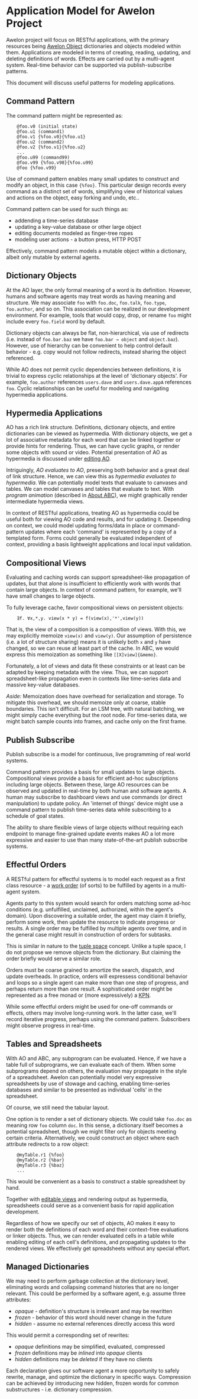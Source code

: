 
# Application Model for Awelon Project

Awelon project will focus on RESTful applications, with the primary resources being [Awelon Object](AboutAO.md) dictionaries and objects modeled within them. Applications are modeled in terms of creating, reading, updating, and deleting definitions of words. Effects are carried out by a multi-agent system. Real-time behavior can be supported via publish-subscribe patterns. 

This document will discuss useful patterns for modeling applications.

## Command Pattern

The command pattern might be represented as:

        @foo.v0 (initial state)
        @foo.u1 (command1)
        @foo.v1 {%foo.v0}{%foo.u1}
        @foo.u2 (command2)
        @foo.v2 {%foo.v1}{%foo.u2}
        ...
        @foo.u99 (command99)
        @foo.v99 {%foo.v98}{%foo.u99}
        @foo {%foo.v99}

Use of command pattern enables many small updates to construct and modify an object, in this case `{%foo}`.  This particular design records every command as a distinct set of words, simplifying view of historical values and actions on the object, easy forking and undo, etc..

Command pattern can be used for such things as:

* addending a time-series database
* updating a key-value database or other large object
* editing documents modeled as finger-tree ropes
* modeling user actions - a button press, HTTP POST

Effectively, command pattern models a mutable object within a dictionary, albeit only mutable by external agents. 

## Dictionary Objects

At the AO layer, the only formal meaning of a word is its definition. However, humans and software agents may treat words as having meaning and structure. We may associate `foo` with `foo.doc`, `foo.talk`, `foo.type`, `foo.author`, and so on. This association can be realized in our development environment. For example, tools that would copy, drop, or rename `foo` might include every `foo.field` word by default.

Dictionary objects can always be flat, non-hierarchical, via use of redirects (i.e. instead of `foo.bar.baz` we have `foo.bar → object` and `object.baz`). However, use of hierarchy can be convenient to help control default behavior - e.g. copy would not follow redirects, instead sharing the object referenced.

While AO does not permit cyclic dependencies between definitions, it is trivial to express cyclic relationships at the level of 'dictionary objects'. For example, `foo.author` references `users.dave` and `users.dave.appA` references `foo`. Cyclic relationships can be useful for modeling and navigating hypermedia applications.

## Hypermedia Applications

AO has a rich link structure. Definitions, dictionary objects, and entire dictionaries can be viewed as hypermedia. With dictionary objects, we get a lot of associative metadata for each word that can be linked together or provide hints for rendering. Thus, we can have cyclic graphs, or render some objects with sound or video. Potential presentation of AO as hypermedia is discussed under [editing AO](EditingAO.md). 

Intriguingly, *AO evaluates to AO*, preserving both behavior and a great deal of link structure. Hence, we can view this as *hypermedia evaluates to hypermedia*. We can potentially model texts that evaluate to canvases and tables. We can model canvases and tables that evaluate to text. With *program animation* (described in [About ABC](AboutABC.md)), we might graphically render intermediate hypermedia views.

In context of RESTful applications, treating AO as hypermedia could be useful both for viewing AO code and results, and for updating it. Depending on context, we could model updating forms/data in place or command-pattern updates where each 'command' is represented by a copy of a templated form. Forms could generally be evaluated independent of context, providing a basis lightweight applications and local input validation.

## Compositional Views

Evaluating and caching words can support spreadsheet-like propagation of updates, but that alone is insufficient to efficiently work with words that contain large objects. In context of command pattern, for example, we'll have small changes to large objects. 

To fully leverage cache, favor compositional views on persistent objects:

        ∃f. ∀x,*,y. view(x * y) = f(view(x),'*',view(y))

That is, the view of a composition is a composition of views. With this, we may explicitly memoize `view(x)` and `view(y)`. Our assumption of persistence (i.e. a lot of structure sharing) means it is unlikely both `x` and `y` have changed, so we can reuse at least part of the cache. In ABC, we would express this memoization as something like `[[X]view]{&memo}`. 

Fortunately, a lot of views and data fit these constraints or at least can be adapted by keeping metadata with the view. Thus, we can support spreadsheet-like propagation even in contexts like time-series data and massive key-value databases.

*Aside:* Memoization does have overhead for serialization and storage. To mitigate this overhead, we should memoize only at coarse, stable boundaries. This isn't difficult. For an LSM tree, with natural batching, we might simply cache everything but the root node. For time-series data, we might batch sample counts into frames, and cache only on the first frame.

## Publish Subscribe

Publish subscribe is a model for continuous, live programming of real world systems.

Command pattern provides a basis for small updates to large objects. Compositional views provide a basis for efficient ad-hoc subscriptions including large objects. Between these, large AO resources can be observed and updated in real-time by both human and software agents. A human may subscribe to dashboard views and use commands (or direct manipulation) to update policy. An 'internet of things' device might use a command pattern to publish time-series data while subscribing to a schedule of goal states.

The ability to share flexible views of large objects without requiring each endpoint to manage fine-grained update events makes AO a lot more expressive and easier to use than many state-of-the-art publish subscribe systems.

## Effectful Orders

A RESTful pattern for effectful systems is to model each request as a first class resource - a [work order](https://en.wikipedia.org/wiki/Work_order) (of sorts) to be fulfilled by agents in a multi-agent system. 

Agents party to this system would search for orders matching some ad-hoc conditions (e.g. unfulfilled, unclaimed, authorized, within the agent's domain). Upon discovering a suitable order, the agent may claim it briefly, perform some work, then update the resource to indicate progress or results. A single order may be fulfilled by multiple agents over time, and in the general case might result in construction of orders for subtasks.

This is similar in nature to the [tuple space](https://en.wikipedia.org/wiki/Tuple_space) concept. Unlike a tuple space, I do not propose we remove objects from the dictionary. But claiming the order briefly would serve a similar role. 

Orders must be coarse grained to amortize the search, dispatch, and update overheads. In practice, orders will expressess conditional behavior and loops so a single agent can make more than one step of progress, and perhaps return more than one result. A sophisticated order might be represented as a free monad or (more expressively) a [KPN](KPN_Effects.md). 

While some effectful orders might be used for one-off commands or effects, others may involve long-running work. In the latter case, we'll record iterative progress, perhaps using the command pattern. Subscribers might observe progress in real-time.

## Tables and Spreadsheets

With AO and ABC, any subprogram can be evaluated. Hence, if we have a table full of subprograms, we can evaluate each of them. When some subprograms depend on others, the evaluation may propagate in the style of a spreadsheet. Awelon can potentially model very expressive spreadsheets by use of stowage and caching, enabling time-series databases and similar to be presented as individual 'cells' in the spreadsheet. 

Of course, we still need the tabular layout. 

One option is to render a set of dictionary objects. We could take `foo.doc` as meaning row `foo` column `doc`. In this sense, a dictionary itself becomes a potential spreadsheet, though we might filter only for objects meeting certain criteria. Alternatively, we could construct an object where each attribute redirects to a row object:

        @myTable.r1 {%foo}
        @myTable.r2 {%bar}
        @myTable.r3 {%baz}
        ...

This would be convenient as a basis to construct a stable spreadsheet by hand.

Together with [editable views](EditingAO.md) and rendering output as hypermedia, spreadsheets could serve as a convenient basis for rapid application development. 

Regardless of how we specify our set of objects, AO makes it easy to render both the definitions of each word and their context-free evaluations or linker objects. Thus, we can render evaluated cells in a table while enabling editing of each cell's definitions, and propagating updates to the rendered views. We effectively get spreadsheets without any special effort.

## Managed Dictionaries

We may need to perform garbage collection at the dictionary level, eliminating words and collapsing command histories that are no longer relevant. This could be performed by a software agent, e.g. assume three attributes:

* *opaque* - definition's structure is irrelevant and may be rewritten
* *frozen* - behavior of this word should never change in the future
* *hidden* - assume no external references directly access this word

This would permit a corresponding set of rewrites:

* *opaque* definitions may be simplified, evaluated, compressed
* *frozen* definitions may be *inlined* into *opaque* clients
* *hidden* definitions may be *deleted* if they have no clients

Each declaration gives our software agent a more opportunity to safely rewrite, manage, and optimize the dictionary in specific ways. Compression can be achieved by introducing new hidden, frozen words for common substructures - i.e. dictionary compression.

